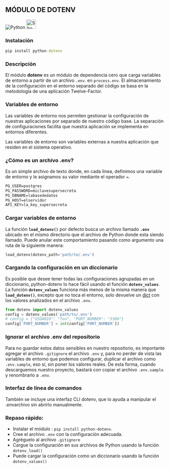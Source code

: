 [comment]: <> (Author: Marco Contreras Herrera)
[comment]: <> (Email: enidev911@gmail.com)

## MÓDULO DE DOTENV

![Python](https://badges.aleen42.com/src/python.svg)
<picture>
  <source media="(prefers-color-scheme: dark)" srcset="https://user-images.githubusercontent.com/25423296/163456776-7f95b81a-f1ed-45f7-b7ab-8fa810d529fa.png" width="30">
  <source media="(prefers-color-scheme: light)" srcset="https://user-images.githubusercontent.com/25423296/163456779-a8556205-d0a5-45e2-ac17-42d089e3c3f8.png" width="30">
  <img alt="Shows an illustrated sun in light mode and a moon with stars in dark mode." src="https://user-images.githubusercontent.com/25423296/163456779-a8556205-d0a5-45e2-ac17-42d089e3c3f8.png" width="30">
</picture>



### Instalación

```cmd
pip install python-dotenv
```

### Descripción

El módulo **dotenv** es un módulo de dependencia cero que carga variables de entorno a partir de un archivo `.env`. en `process.env`. El almacenamiento de la configuración en el entorno separado del código se basa en la metodología de una aplicación Twelve-Factor.


### Variables de entorno

Las variables de entorno nos permiten gestionar la configuración de nuestras aplicaciones por separado de nuestro código base. La separación de configuraciones facilita que nuestra aplicación se implementa en entornos diferentes.  

Las variables de entorno son variables externas a nuestra aplicación que residen en el sistema operativo.  


### ¿Cómo es un archivo .env?

Es un simple archivo de texto donde, en cada línea, definimos una variable de entorno y le asignamos su valor mediante el operador `=`.

```txt
PG_USER=postgres
PG_PASSWORD=miclavesupersecreta
PG_DBNAME=labasededatos
PG_HOST=elservidor
API_KEY=la_key_supersecreta
```


### Cargar variables de entorno

La función **`load_dotenv()`** por defecto busca un archivo llamado **`.env`** ubicado en el mismo directorio que el archivo de Python donde esta siendo llamado. Puede anular este comportamiento pasando como argumento una ruta de la siguiente manera:  

```python
load_dotenv(dotenv_path='path/to/.env')
```

### Cargando la configuración en un diccionario


Es posible que desee tener todas las configuraciones agrupadas en un diccionario, python-dotenv lo hace fácil usando el función **`dotenv_values`**. La función **`dotenv_values`** funciona más menos de la misma manera que **`load_dotenv()`**, excepto que no toca el entorno, solo devuelve un [dict](https://docs.python.org/3/tutorial/datastructures.html#dictionaries) con los valores analizados en el archivo `.env`. 


```python
from dotenv import dotenv_values
config = dotenv_values('path/to/.env')
# config = {"USUARIO": "foo", "PORT_NUMBER": "3306"}
config['PORT_NUMBER'] = int(config['PORT_NUMBER'])
```

### Ignorar el archivo .env del repositorio

Para no guardar estos datos sensibles en nuestro repositorio, es importante agregar el archivo `.gitignore` el archivo `.env` y, para no perder de vista las variables de entorno que podemos configurar, duplicar el archivo como `.env.sample`, eso sí, sin poner los valores reales. De esta forma, cuando descarguemos nuestro proyecto, bastará con copiar el archivo `.env.sample` y renombrarlo a `.env`.


### Interfaz de línea de comandos

También se incluye una interfaz CLI dotenv, que lo ayuda a manipular el .envarchivo sin abrirlo manualmente.



### Repaso rápido:
 

- Instalar el módulo : `pip install python-dotenv`.
- Cree el archivo `.env` con la configuración adecuada.
- Agréguelo al archivo `.gitignore`
- Cargue la configuración en sus archivos de Python usando la función `dotenv_load()`
- Puede cargar la configuración  como un diccionario usando la función `dotenv_values()`
